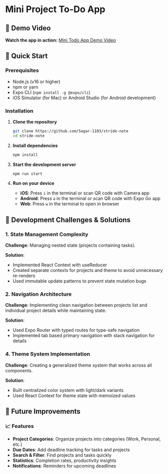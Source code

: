 # Mini Project To-Do App

## 🎥 Demo Video

**Watch the app in action:** [Mini Todo App Demo Video](https://drive.google.com/file/d/1YjftBeABezU2b6P9vIzSj92BKrfdiFtz/view?usp=drive_link)

## 🚀 Quick Start

### Prerequisites

- Node.js (v16 or higher)
- npm or yarn
- Expo CLI (`npm install -g @expo/cli`)
- iOS Simulator (for Mac) or Android Studio (for Android development)

### Installation

1. **Clone the repository**

   ```bash
   git clone https://github.com/Sagar-1103/stride-note
   cd stride-note
   ```
2. **Install dependencies**

   ```bash
   npm install
   ```
3. **Start the development server**

   ```bash
   npm run start
   ```
4. **Run on your device**

   - **iOS**: Press `i` in the terminal or scan QR code with Camera app
   - **Android**: Press `a` in the terminal or scan QR code with Expo Go app
   - **Web**: Press `w` in the terminal to open in browser

## 🧪 Development Challenges & Solutions

### 1. **State Management Complexity**

**Challenge**: Managing nested state (projects containing tasks).

**Solution**:

- Implemented React Context with useReducer
- Created separate contexts for projects and theme to avoid unnecessary re-renders
- Used immutable update patterns to prevent state mutation bugs

### 2. **Navigation Architecture**

**Challenge**: Implementing clean navigation between projects list and individual project details while maintaining state.

**Solution**:

- Used Expo Router with typed routes for type-safe navigation
- Implemented tab based primary navigation with stack navigation for details

### 4. **Theme System Implementation**

**Challenge**: Creating a generalized theme system that works across all components.

**Solution**:

- Built centralized color system with light/dark variants
- Used React Context for theme state with memoized values

## 🚀 Future Improvements

### 📈 Features

- **Project Categories**: Organize projects into categories (Work, Personal, etc.)
- **Due Dates**: Add deadline tracking for tasks and projects
- **Search & Filter**: Find projects and tasks quickly
- **Statistics**: Completion rates, productivity insights
- **Notifications**: Reminders for upcoming deadlines
